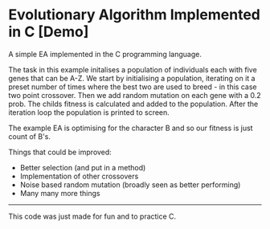 # Evolutionary Algorithm Implemented in C [Demo]

A simple EA implemented in the C programming language.

The task in this example initalises a population of individuals each with five genes that can be A-Z.
We start by initialising a population, iterating on it a preset number of times where the best two are used to breed - in this case two point crossover. Then we add random mutation on each gene with a 0.2 prob. The childs fitness is calculated and added to the population. After the iteration loop the population is printed to screen.

The example EA is optimising for the character B and so our fitness is just count of B's.

Things that could be improved:

- Better selection (and put in a method)
- Implementation of other crossovers
- Noise based random mutation (broadly seen as better performing)
- Many many more things

---
This code was just made for fun and to practice C.